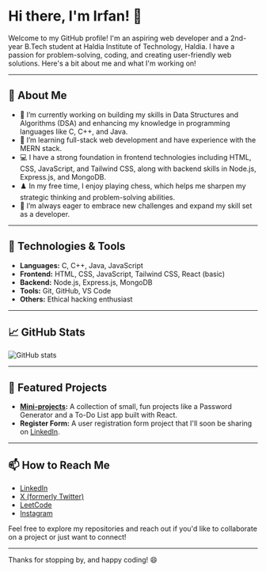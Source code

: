 # Hi there, I'm Irfan! 👋

Welcome to my GitHub profile! I'm an aspiring web developer and a 2nd-year B.Tech student at Haldia Institute of Technology, Haldia. I have a passion for problem-solving, coding, and creating user-friendly web solutions. Here's a bit about me and what I'm working on!

---

## 🚀 About Me

- 🔭 I’m currently working on building my skills in Data Structures and Algorithms (DSA) and enhancing my knowledge in programming languages like C, C++, and Java.
- 🌱 I’m learning full-stack web development and have experience with the MERN stack.
- 💻 I have a strong foundation in frontend technologies including HTML, CSS, JavaScript, and Tailwind CSS, along with backend skills in Node.js, Express.js, and MongoDB.
- ♟️ In my free time, I enjoy playing chess, which helps me sharpen my strategic thinking and problem-solving abilities.
- 🎯 I’m always eager to embrace new challenges and expand my skill set as a developer.

---

## 🔧 Technologies & Tools

- **Languages:** C, C++, Java, JavaScript
- **Frontend:** HTML, CSS, JavaScript, Tailwind CSS, React (basic)
- **Backend:** Node.js, Express.js, MongoDB
- **Tools:** Git, GitHub, VS Code
- **Others:** Ethical hacking enthusiast

---

## 📈 GitHub Stats

![GitHub stats](https://github-readme-stats.vercel.app/api?username=Irfan140&show_icons=true&theme=dark)

---

## 🌟 Featured Projects

- **[Mini-projects](https://github.com/Irfan140/Mini-projects):** A collection of small, fun projects like a Password Generator and a To-Do List app built with React.
- **Register Form:** A user registration form project that I'll soon be sharing on [LinkedIn](https://www.linkedin.com/in/irfan-mehmud-7a409b280/).

---

## 📫 How to Reach Me

- [LinkedIn](https://www.linkedin.com/in/irfan-mehmud-7a409b280/)
- [X (formerly Twitter)](https://x.com/MehmudIrfan)
- [LeetCode](https://leetcode.com/u/bankai140/)
- [Instagram](https://www.instagram.com/_irfan_140_)

Feel free to explore my repositories and reach out if you'd like to collaborate on a project or just want to connect!

---

Thanks for stopping by, and happy coding! 😄
